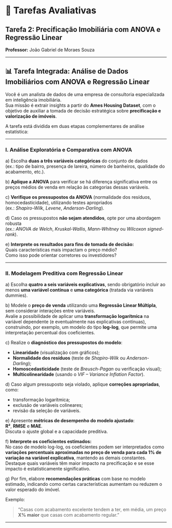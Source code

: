 # 🧮 Tarefas Avaliativas

## Tarefa 2: Precificação Imobiliária com ANOVA e Regressão Linear
**Professor:** João Gabriel de Moraes Souza

---

## 📊 Tarefa Integrada: Análise de Dados Imobiliários com ANOVA e Regressão Linear

Você é um analista de dados de uma empresa de consultoria especializada em inteligência imobiliária.  
Sua missão é extrair insights a partir do **Ames Housing Dataset**, com o objetivo de auxiliar a tomada de decisão estratégica sobre **precificação e valorização de imóveis**.

A tarefa está dividida em duas etapas complementares de análise estatística:

---

### I. Análise Exploratória e Comparativa com ANOVA

a) Escolha **duas a três variáveis categóricas** do conjunto de dados  
(ex.: tipo de bairro, presença de lareira, número de banheiros, qualidade do acabamento, etc.).

b) **Aplique a ANOVA** para verificar se há diferença significativa entre os preços médios de venda em relação às categorias dessas variáveis.

c) **Verifique os pressupostos da ANOVA** (normalidade dos resíduos, homocedasticidade), utilizando testes apropriados  
(ex.: *Shapiro-Wilk*, *Levene*, *Anderson-Darling*).

d) Caso os pressupostos **não sejam atendidos**, opte por uma abordagem robusta  
(ex.: *ANOVA de Welch*, *Kruskal-Wallis*, *Mann-Whitney* ou *Wilcoxon signed-rank*).

e) **Interprete os resultados para fins de tomada de decisão:**  
Quais características mais impactam o preço médio?  
Como isso pode orientar corretores ou investidores?

---

### II. Modelagem Preditiva com Regressão Linear

a) Escolha **quatro a seis variáveis explicativas**, sendo obrigatório incluir ao menos **uma variável contínua** e **uma categórica** (tratada via variáveis dummies).

b) Modele o **preço de venda** utilizando uma **Regressão Linear Múltipla**, sem considerar interações entre variáveis.  
Avalie a possibilidade de aplicar uma **transformação logarítmica** na variável dependente (e eventualmente nas explicativas contínuas), construindo, por exemplo, um modelo do tipo **log-log**, que permite uma interpretação percentual dos coeficientes.

c) Realize o **diagnóstico dos pressupostos do modelo**:

- **Linearidade** (visualização com gráficos);
- **Normalidade dos resíduos** (teste de *Shapiro-Wilk* ou *Anderson-Darling*);
- **Homoscedasticidade** (teste de *Breusch-Pagan* ou verificação visual);
- **Multicolinearidade** (usando o *VIF – Variance Inflation Factor*).

d) Caso algum pressuposto seja violado, aplique **correções apropriadas**, como:

- transformação logarítmica;
- exclusão de variáveis colineares;
- revisão da seleção de variáveis.

e) Apresente **métricas de desempenho do modelo ajustado**:  
**R²**, **RMSE** e **MAE**.  
Discuta o ajuste global e a capacidade preditiva.

f) **Interprete os coeficientes estimados:**  
No caso de modelo log-log, os coeficientes podem ser interpretados como **variações percentuais aproximadas no preço de venda para cada 1% de variação na variável explicativa**, mantendo as demais constantes.  
Destaque quais variáveis têm maior impacto na precificação e se esse impacto é estatisticamente significativo.

g) Por fim, elabore **recomendações práticas** com base no modelo estimado, indicando como certas características aumentam ou reduzem o valor esperado do imóvel.  

Exemplo:  
> “Casas com acabamento excelente tendem a ter, em média, um preço **X% maior** que casas com acabamento regular.”

---

